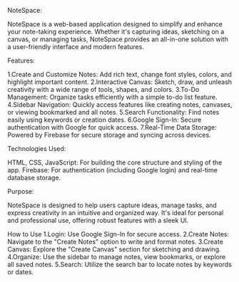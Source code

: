 NoteSpace:

NoteSpace is a web-based application designed to simplify and enhance your note-taking experience. Whether it's capturing ideas, sketching on a canvas, or managing tasks, NoteSpace provides an all-in-one solution with a user-friendly interface and modern features.

Features:

1.Create and Customize Notes: Add rich text, change font styles, colors, and highlight important content.
2.Interactive Canvas: Sketch, draw, and unleash creativity with a wide range of tools, shapes, and colors.
3.To-Do Management: Organize tasks efficiently with a simple to-do list feature.
4.Sidebar Navigation: Quickly access features like creating notes, canvases, or viewing bookmarked and all notes.
5.Search Functionality: Find notes easily using keywords or creation dates.
6.Google Sign-In: Secure authentication with Google for quick access.
7.Real-Time Data Storage: Powered by Firebase for secure storage and syncing across devices.

Technologies Used:

HTML, CSS, JavaScript: For building the core structure and styling of the app.
Firebase: For authentication (including Google login) and real-time database storage.

Purpose:

NoteSpace is designed to help users capture ideas, manage tasks, and express creativity in an intuitive and organized way. It's ideal for personal and professional use, offering robust features with a sleek UI.

How to Use
1.Login: Use Google Sign-In for secure access.
2.Create Notes: Navigate to the "Create Notes" option to write and format notes.
3.Create Canvas: Explore the "Create Canvas" section for sketching and drawing.
4.Organize: Use the sidebar to manage notes, view bookmarks, or explore all saved notes.
5.Search: Utilize the search bar to locate notes by keywords or dates.
